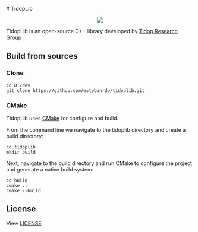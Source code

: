 [](http://)# TidopLib

<p align="center">
<img src="http://tidop.usal.es/theme/icons/Tidop_en.png" />
</p>

TidopLib is an open-source C++ library developed by [Tidop Research Group](http://tidop.usal.es)

## Build from sources

### Clone 

```
cd D:/dev
git clone https://github.com/estebanrdo/tidoplib.git
```

### CMake 

TidopLib uses [CMake](https://cmake.org) for configure and build.

From the command line we navigate to the tidoplib directory and create a build directory:

```
cd tidoplib
mkdir build
```

Next, navigate to the build directory and run CMake to configure the project and generate a native build system:

```
cd build
cmake ..
cmake --build .
```

## License
View [LICENSE](LICENSE)